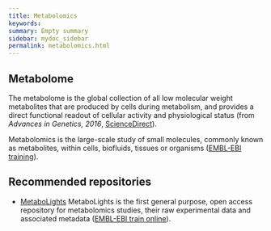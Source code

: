 ```yaml
---
title: Metabolomics
keywords:
summary: Empty summary
sidebar: mydoc_sidebar
permalink: metabolomics.html
---
```


## Metabolome
The metabolome is the global collection of all low molecular weight metabolites that are produced by cells during metabolism, and provides a direct functional readout of cellular activity and physiological status (from *Advances in Genetics, 2016*, [ScienceDirect](https://www.sciencedirect.com/topics/neuroscience/metabolome)).

Metabolomics is the large-scale study of small molecules, commonly known as metabolites, within cells, biofluids, tissues or organisms ([EMBL-EBI training]([https://www.ebi.ac.uk/training-beta/online/courses/metabolomics-introduction/what-is/])).

## Recommended repositories
* [MetaboLights](metabolights)
MetaboLights is the first general purpose, open access repository for metabolomics studies, their raw experimental data and associated metadata ([EMBL-EBI train online](https://www.ebi.ac.uk/training/online/course/metabolights-quick-tour/what-metabolights)).
